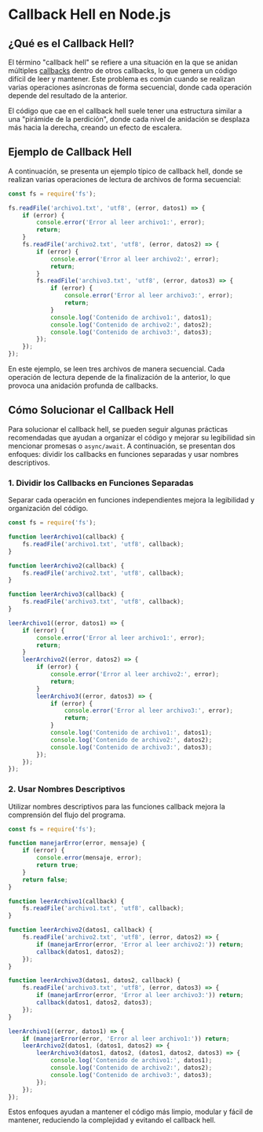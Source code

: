 # Callback Hell en Node.js

## ¿Qué es el Callback Hell?

El término "callback hell" se refiere a una situación en la que se anidan múltiples [callbacks](006%20-%20Callbacks.md) dentro de otros callbacks, lo que genera un código difícil de leer y mantener. Este problema es común cuando se realizan varias operaciones asíncronas de forma secuencial, donde cada operación depende del resultado de la anterior.

El código que cae en el callback hell suele tener una estructura similar a una "pirámide de la perdición", donde cada nivel de anidación se desplaza más hacia la derecha, creando un efecto de escalera.

## Ejemplo de Callback Hell

A continuación, se presenta un ejemplo típico de callback hell, donde se realizan varias operaciones de lectura de archivos de forma secuencial:

```javascript
const fs = require('fs');

fs.readFile('archivo1.txt', 'utf8', (error, datos1) => {
    if (error) {
        console.error('Error al leer archivo1:', error);
        return;
    }
    fs.readFile('archivo2.txt', 'utf8', (error, datos2) => {
        if (error) {
            console.error('Error al leer archivo2:', error);
            return;
        }
        fs.readFile('archivo3.txt', 'utf8', (error, datos3) => {
            if (error) {
                console.error('Error al leer archivo3:', error);
                return;
            }
            console.log('Contenido de archivo1:', datos1);
            console.log('Contenido de archivo2:', datos2);
            console.log('Contenido de archivo3:', datos3);
        });
    });
});
```

En este ejemplo, se leen tres archivos de manera secuencial. Cada operación de lectura depende de la finalización de la anterior, lo que provoca una anidación profunda de callbacks.

## Cómo Solucionar el Callback Hell

Para solucionar el callback hell, se pueden seguir algunas prácticas recomendadas que ayudan a organizar el código y mejorar su legibilidad sin mencionar promesas o `async/await`. A continuación, se presentan dos enfoques: dividir los callbacks en funciones separadas y usar nombres descriptivos.

### 1. Dividir los Callbacks en Funciones Separadas

Separar cada operación en funciones independientes mejora la legibilidad y organización del código.

```js
const fs = require('fs');

function leerArchivo1(callback) {
    fs.readFile('archivo1.txt', 'utf8', callback);
}

function leerArchivo2(callback) {
    fs.readFile('archivo2.txt', 'utf8', callback);
}

function leerArchivo3(callback) {
    fs.readFile('archivo3.txt', 'utf8', callback);
}

leerArchivo1((error, datos1) => {
    if (error) {
        console.error('Error al leer archivo1:', error);
        return;
    }
    leerArchivo2((error, datos2) => {
        if (error) {
            console.error('Error al leer archivo2:', error);
            return;
        }
        leerArchivo3((error, datos3) => {
            if (error) {
                console.error('Error al leer archivo3:', error);
                return;
            }
            console.log('Contenido de archivo1:', datos1);
            console.log('Contenido de archivo2:', datos2);
            console.log('Contenido de archivo3:', datos3);
        });
    });
});

```

### 2. Usar Nombres Descriptivos

Utilizar nombres descriptivos para las funciones callback mejora la comprensión del flujo del programa.

```js
const fs = require('fs');

function manejarError(error, mensaje) {
    if (error) {
        console.error(mensaje, error);
        return true;
    }
    return false;
}

function leerArchivo1(callback) {
    fs.readFile('archivo1.txt', 'utf8', callback);
}

function leerArchivo2(datos1, callback) {
    fs.readFile('archivo2.txt', 'utf8', (error, datos2) => {
        if (manejarError(error, 'Error al leer archivo2:')) return;
        callback(datos1, datos2);
    });
}

function leerArchivo3(datos1, datos2, callback) {
    fs.readFile('archivo3.txt', 'utf8', (error, datos3) => {
        if (manejarError(error, 'Error al leer archivo3:')) return;
        callback(datos1, datos2, datos3);
    });
}

leerArchivo1((error, datos1) => {
    if (manejarError(error, 'Error al leer archivo1:')) return;
    leerArchivo2(datos1, (datos1, datos2) => {
        leerArchivo3(datos1, datos2, (datos1, datos2, datos3) => {
            console.log('Contenido de archivo1:', datos1);
            console.log('Contenido de archivo2:', datos2);
            console.log('Contenido de archivo3:', datos3);
        });
    });
});

```

Estos enfoques ayudan a mantener el código más limpio, modular y fácil de mantener, reduciendo la complejidad y evitando el callback hell.